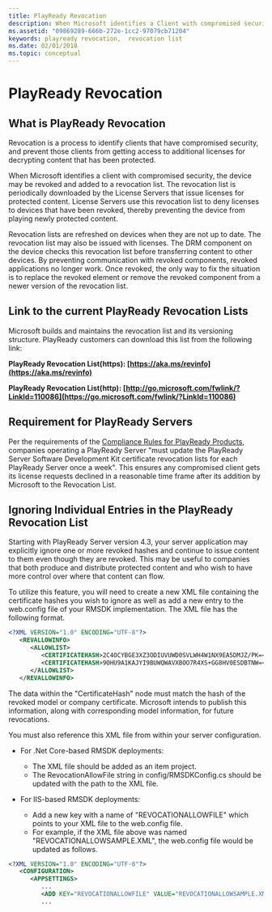 ```yaml
---
title: PlayReady Revocation
description: When Microsoft identifies a Client with compromised security, the device may be revoked and added to a revocation list.
ms.assetid: "09869289-666b-272e-1cc2-97079cb71204"
keywords: playready revocation,  revocation list
ms.date: 02/01/2018
ms.topic: conceptual
---
```



# PlayReady Revocation

## What is PlayReady Revocation

Revocation is a process to identify clients that have compromised security, and prevent those clients from getting access to additional licenses for decrypting content that has been protected.


When Microsoft identifies a client with compromised security, the device may be revoked and added to a revocation list. The revocation list is periodically downloaded by the License Servers that issue licenses for protected content. License Servers use this revocation list to deny licenses to devices that have been revoked, thereby preventing the device from playing newly protected content.


Revocation lists are refreshed on devices when they are not up to date. The revocation list may also be issued with licenses. The DRM component on the device checks this revocation list before transferring content to other devices. By preventing communication with revoked components, revoked applications no longer work. Once revoked, the only way to fix the situation is to replace the revoked element or remove the revoked component from a newer version of the revocation list.


## Link to the current PlayReady Revocation Lists

Microsoft builds and maintains the revocation list and its versioning structure. PlayReady customers can download this list from the following link:

**PlayReady Revocation List(https): [https://aka.ms/revinfo](https://aka.ms/revinfo)**

**PlayReady Revocation List(http): [http://go.microsoft.com/fwlink/?LinkId=110086](https://go.microsoft.com/fwlink/?LinkId=110086)**

## Requirement for PlayReady Servers

Per the requirements of the [Compliance Rules for PlayReady Products](https://www.microsoft.com/playready/licensing/compliance/), companies operating a PlayReady Server "must update the PlayReady Server Software Development Kit certificate revocation lists for each PlayReady Server once a week". This ensures any compromised client gets its license requests declined in a reasonable time frame after its addition by Microsoft to the Revocation List.

## Ignoring Individual Entries in the PlayReady Revocation List

Starting with PlayReady Server version 4.3, your server application may explicitly ignore one or more revoked hashes and continue to issue content to them even though they are revoked. This may be useful to companies that both produce and distribute protected content and who wish to have more control over where that content can flow.

To utilize this feature, you will need to create a new XML file containing the certificate hashes you wish to ignore as well as add a new entry to the web.config file of your RMSDK implementation.  The XML file has the following format.

```XML
<?XML VERSION="1.0" ENCODING="UTF-8"?>
   <REVALLOWINFO>
      <ALLOWLIST>
         <CERTIFICATEHASH>2C4OCYBGE3XZ3ODIUVUWD0SVLWH4W1NX9EA5DMJZ/PK=</CERTIFICATEHASH>
         <CERTIFICATEHASH>9OHU9A1KAJYI9BUWQWAVXBOO7R4XS+GG8HV0ESDBTNW=</CERTIFICATEHASH>
      </ALLOWLIST>
   </REVALLOWINFO>
```

The data within the "CertificateHash" node must match the hash of the revoked model or company certificate. Microsoft intends to publish this information, along with corresponding model information, for future revocations.  

You must also reference this XML file from within your server configuration.

* For .Net Core-based RMSDK deployments:
    * The XML file should be added as an item project.
    * The RevocationAllowFile string in config/RMSDKConfig.cs should be updated with the path to the XML file.

* For IIS-based RMSDK deployments:
    * Add a new key with a name of "REVOCATIONALLOWFILE" which points to your XML file to the web.config file.
    * For example, if the XML file above was named "REVOCATIONALLOWSAMPLE.XML", the web.config file would be updated as follows.

```XML
<?XML VERSION="1.0" ENCODING="UTF-8"?>
   <CONFIGURATION>
      <APPSETTINGS>
         ...
         <ADD KEY="REVOCATIONALLOWFILE" VALUE="REVOCATIONALLOWSAMPLE.XML">
         ...
```
<br>
